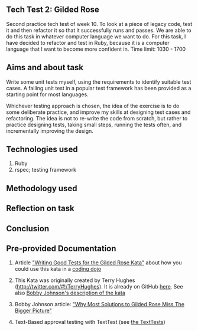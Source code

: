 ## Tech Test 2: Gilded Rose

Second practice tech test of week 10. To look at a piece of legacy code, test it
and then refactor it so that it successfully runs and passes.
We are able to do this task in whatever computer language we want to do.
For this task, I have decided to refactor and test in Ruby, because it is a
computer language that I want to become more confident in.
Time limit: 1030 - 1700

## Aims and about task

Write some unit tests myself, using the requirements to identify suitable test cases. A failing unit test in a popular test framework has been provided as a starting point for most languages.

Whichever testing approach is chosen, the idea of the exercise is to do some deliberate practice, and improve my skills at designing test cases and refactoring.
The idea is not to re-write the code from scratch, but rather to practice designing tests, taking small steps, running the tests often, and incrementally improving the design.

## Technologies used
1. Ruby
2. rspec; testing framework

## Methodology used

## Reflection on task

## Conclusion


## Pre-provided Documentation
1. Article ["Writing Good Tests for the Gilded Rose Kata"](http://coding-is-like-cooking.info/2013/03/writing-good-tests-for-the-gilded-rose-kata/) about how you could use this kata in a [coding dojo](https://leanpub.com/codingdojohandbook)

2. This Kata was originally created by Terry Hughes (http://twitter.com/#!/TerryHughes). It is already on GitHub [here](https://github.com/NotMyself/GildedRose). See also [Bobby Johnson's description of the kata](http://iamnotmyself.com/2011/02/13/refactor-this-the-gilded-rose-kata/)

3. Bobby Johnson article: ["Why Most Solutions to Gilded Rose Miss The Bigger Picture"](http://iamnotmyself.com/2012/12/07/why-most-solutions-to-gilded-rose-miss-the-bigger-picture)

4. Text-Based approval testing with TextTest (see [the TextTests](https://github.com/emilybache/GildedRose-Refactoring-Kata/tree/master/texttests))
